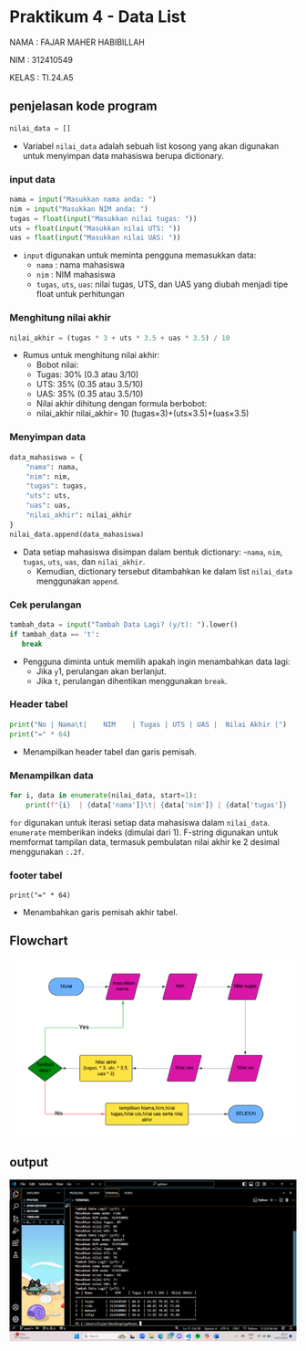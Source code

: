 # Praktikum 4 - Data List

NAMA : FAJAR MAHER HABIBILLAH

NIM : 312410549

KELAS : TI.24.A5

## penjelasan kode program

```python
nilai_data = []
```
- Variabel `nilai_data` adalah sebuah list kosong yang akan digunakan untuk menyimpan data mahasiswa berupa dictionary.

### input data
```python
nama = input("Masukkan nama anda: ")
nim = input("Masukkan NIM anda: ")
tugas = float(input("Masukkan nilai tugas: "))
uts = float(input("Masukkan nilai UTS: "))
uas = float(input("Masukkan nilai UAS: "))
```

- `input` digunakan untuk meminta pengguna memasukkan data:
  - `nama` : nama mahasiswa
  - `nim`  : NIM mahasiswa
  -  `tugas`, `uts`, `uas`: nilai tugas, UTS, dan UAS yang diubah menjadi tipe float untuk perhitungan

### Menghitung nilai akhir 

```python
nilai_akhir = (tugas * 3 + uts * 3.5 + uas * 3.5) / 10
```

- Rumus untuk menghitung nilai akhir:
    - Bobot nilai:
    - Tugas: 30% (0.3 atau 3/10)
    - UTS: 35% (0.35 atau 3.5/10)
    - UAS: 35% (0.35 atau 3.5/10)
    - Nilai akhir dihitung dengan formula berbobot:
    - nilai_akhir
    nilai_akhir= 
    10
    (tugas×3)+(uts×3.5)+(uas×3.5)

### Menyimpan data
```python
data_mahasiswa = {
    "nama": nama,
    "nim": nim,
    "tugas": tugas,
    "uts": uts,
    "uas": uas,
    "nilai_akhir": nilai_akhir
}
nilai_data.append(data_mahasiswa)
```

- Data setiap mahasiswa disimpan dalam bentuk dictionary:
  -`nama`, `nim`, `tugas`, `uts`, `uas`, dan `nilai_akhir`.
  - Kemudian, dictionary tersebut ditambahkan ke dalam list `nilai_data` menggunakan `append`.

 ### Cek perulangan

 ```python
tambah_data = input("Tambah Data Lagi? (y/t): ").lower()
if tambah_data == 't':
    break
```
- Pengguna diminta untuk memilih apakah ingin menambahkan data lagi:
    - Jika `y`1, perulangan akan berlanjut.
    - Jika `t`, perulangan dihentikan menggunakan `break`.

### Header tabel
```python
print("No | Nama\t|    NIM    | Tugas | UTS | UAS |  Nilai Akhir |")
print("=" * 64)
```
- Menampilkan header tabel dan garis pemisah.

### Menampilkan data 

```python
for i, data in enumerate(nilai_data, start=1):
    print(f"{i}  | {data['nama']}\t| {data['nim']} | {data['tugas']}  | {data['uts']}| {data['uas']}| {data['nilai_akhir']:.2f}        |")
```
`for` digunakan untuk iterasi setiap data mahasiswa dalam `nilai_data`.
`enumerate` memberikan indeks (dimulai dari 1).
F-string digunakan untuk memformat tampilan data, termasuk pembulatan nilai akhir ke 2 desimal menggunakan `:.2f`.

###  footer tabel
```
print("=" * 64)
```
- Menambahkan garis pemisah akhir tabel.

## Flowchart

![foto](https://github.com/FajarMhr24/flochart/blob/eef2ad011054e6f13cdd35e917e4349b67155329/Screenshot%202024-11-14%20200537.png)

## output

![foto](https://github.com/FajarMhr24/foto/blob/401b430c11f856b56ceaf2f1edd39c6405c377f2/Screenshot%202024-11-14%20201753.png)

​
 


